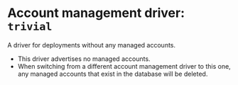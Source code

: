 # Account management driver: `trivial`

A driver for deployments without any managed accounts.

- This driver advertises no managed accounts.
- When switching from a different account management driver to this one,
  any managed accounts that exist in the database will be deleted.
